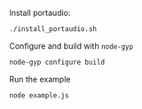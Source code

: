 Install portaudio:
``` bash
./install_portaudio.sh
```

Configure and build with `node-gyp`
``` bash
node-gyp configure build
```

Run the example
```
node example.js
```